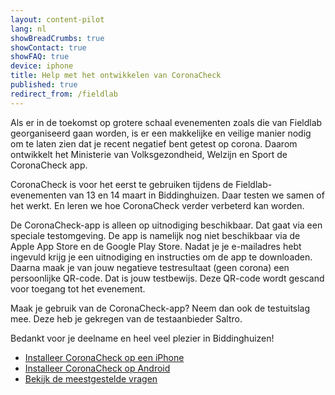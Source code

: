 ```yaml
---
layout: content-pilot
lang: nl
showBreadCrumbs: true
showContact: true
showFAQ: true
device: iphone
title: Help met het ontwikkelen van CoronaCheck
published: true
redirect_from: /fieldlab
---
```

Als er in de toekomst op grotere schaal evenementen zoals die van Fieldlab georganiseerd gaan worden, is er een makkelijke en veilige manier nodig om te laten zien dat je recent negatief bent getest op corona. Daarom ontwikkelt het Ministerie van Volksgezondheid, Welzijn en Sport de CoronaCheck app.

CoronaCheck is voor het eerst te gebruiken tijdens de Fieldlab-evenementen van 13 en 14 maart in Biddinghuizen. Daar testen we samen of het werkt. En leren we hoe CoronaCheck verder verbeterd kan worden. 

De CoronaCheck-app is alleen op uitnodiging beschikbaar. Dat gaat via een speciale testomgeving. De app is namelijk nog niet beschikbaar via de Apple App Store en de Google Play Store. Nadat je je e-mailadres hebt ingevuld krijg je een uitnodiging en instructies om de app te downloaden. Daarna maak je van jouw negatieve testresultaat (geen corona) een persoonlijke QR-code. Dat is jouw testbewijs. Deze QR-code wordt gescand voor toegang tot het evenement.

Maak je gebruik van de CoronaCheck-app? Neem dan ook de testuitslag mee. Deze heb je gekregen van de testaanbieder Saltro.

Bedankt voor je deelname en heel veel plezier in Biddinghuizen!

- [Installeer CoronaCheck op een iPhone](/nl/fieldlab-ios)
- [Installeer CoronaCheck op Android](/nl/fieldlab-android)
- [Bekijk de meestgestelde vragen](/faq)
